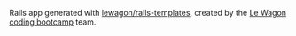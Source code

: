 Rails app generated with [lewagon/rails-templates](https://github.com/lewagon/rails-templates), created by the [Le Wagon coding bootcamp](https://www.lewagon.com) team.
<!-- Front -->
<!-- Responsive ultima actualizacion 25May25 -->

<!-- admin -->
<!-- admin/edit 25May25-->
<!-- admin/index 25May25 -->
<!-- admin/new 25May25 -->
